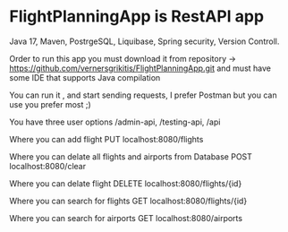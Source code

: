 # FlightPlanningApp is RestAPI app

Java 17, Maven, PostrgeSQL, Liquibase, Spring security, Version Controll.

Order to run this app you must download it from repository -> 
https://github.com/vernersgrikitis/FlightPlanningApp.git and must have some IDE that supports Java compilation

You can run it , and start sending requests, I prefer Postman but you can use you prefer most ;)

You have three user options /admin-api, /testing-api, /api

Where you can add flight PUT localhost:8080/flights

Where you can delate all flights and airports from Database POST localhost:8080/clear

Where you can delate flight DELETE localhost:8080/flights/{id}

Where you can search for flights GET localhost:8080/flights/{id}

Where you can search for airports GET localhost:8080/airports
